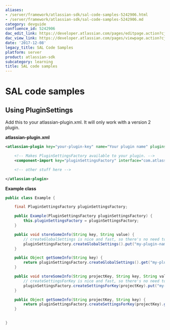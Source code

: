 ```yaml
---
aliases:
- /server/framework/atlassian-sdk/sal-code-samples-5242906.html
- /server/framework/atlassian-sdk/sal-code-samples-5242906.md
category: devguide
confluence_id: 5242906
dac_edit_link: https://developer.atlassian.com/pages/editpage.action?cjm=wozere&pageId=5242906
dac_view_link: https://developer.atlassian.com/pages/viewpage.action?cjm=wozere&pageId=5242906
date: '2017-12-08'
legacy_title: SAL Code Samples
platform: server
product: atlassian-sdk
subcategory: learning
title: SAL code samples
---
```

# SAL code samples

## Using PluginSettings

Add this to your atlassian-plugin.xml. It will only work with a version 2 plugin.

**atlassian-plugin.xml**

``` xml
<atlassian-plugin key="your-plugin-key" name="Your plugin name" plugins-version="2">

    <!-- Makes PluginSettingsFactory available to your plugin. -->
    <component-import key="pluginSettingsFactory" interface="com.atlassian.sal.api.pluginsettings.PluginSettingsFactory" />

    <!-- other stuff here -->

</atlassian-plugin>
```

**Example class**

``` java
public class Example {

    final PluginSettingsFactory pluginSettingsFactory;

    public Example(PluginSettingsFactory pluginSettingsFactory) {
        this.pluginSettingsFactory = pluginSettingsFactory;
    }

    public void storeSomeInfo(String key, String value) {
        // createGlobalSettings is nice and fast, so there's no need to cache it (it's memoised when necessary).
        pluginSettingsFactory.createGlobalSettings().put("my-plugin-namespace" + key, value);
    }

    public Object getSomeInfo(String key) {
        return pluginSettingsFactory.createGlobalSettings().get("my-plugin-namespace" + key);
    }

    public void storeSomeInfo(String projectKey, String key, String value) {
        // createSettingsForKey is nice and fast, so there's no need to cache it (it's memoised when necessary).
        pluginSettingsFactory.createSettingsForKey(projectKey).put("my-plugin-namespace" + key, value);
    }

    public Object getSomeInfo(String projectKey, String key) {
        return pluginSettingsFactory.createSettingsForKey(projectKey).get("my-plugin-namespace" + key);
    }

    
}
```



































































































































































































































































































